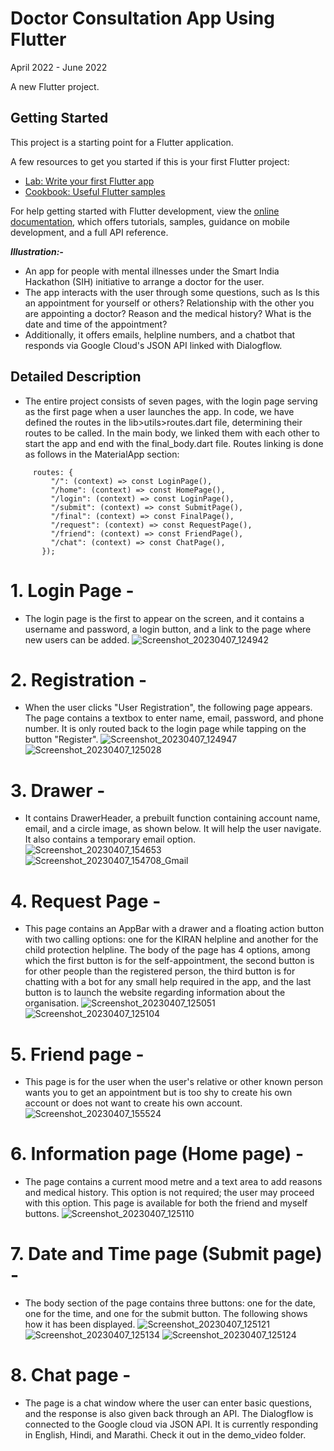 # Doctor Consultation App Using Flutter
April 2022 - June 2022

A new Flutter project.

## Getting Started

This project is a starting point for a Flutter application.

A few resources to get you started if this is your first Flutter project:

- [Lab: Write your first Flutter app](https://docs.flutter.dev/get-started/codelab)
- [Cookbook: Useful Flutter samples](https://docs.flutter.dev/cookbook)

For help getting started with Flutter development, view the
[online documentation](https://docs.flutter.dev/), which offers tutorials,
samples, guidance on mobile development, and a full API reference.


***Illustration:-***
* An app for people with mental illnesses under the Smart India Hackathon (SIH) initiative to arrange a doctor for the user.
* The app interacts with the user through some questions, such as Is this an appointment for yourself or others? Relationship with the other you are appointing a doctor? Reason and the medical history? What is the date and 
time of the appointment?
* Additionally, it offers emails, helpline numbers, and a chatbot that responds via Google Cloud's JSON API linked with Dialogflow.

## Detailed Description
* The entire project consists of seven pages, with the login page serving as the first page when a user launches the app. In code, we have defined the routes in the lib>utils>routes.dart file, determining their routes to be called. In the main body, we linked them with each other to start the app and end with the final_body.dart file. Routes linking is done as follows in the MaterialApp section:
 ```
      routes: {
          "/": (context) => const LoginPage(),
          "/home": (context) => const HomePage(),
          "/login": (context) => const LoginPage(),
          "/submit": (context) => const SubmitPage(),
          "/final": (context) => const FinalPage(),
          "/request": (context) => const RequestPage(),
          "/friend": (context) => const FriendPage(),
          "/chat": (context) => const ChatPage(),
        });
```
# 1. Login Page -
* The login page is the first to appear on the screen, and it contains a username and password, a login button, and a link to the page where new users can be added.
![Screenshot_20230407_124942](https://user-images.githubusercontent.com/112277897/230567484-2ae0ec90-cd37-4ccd-9881-207fb0ef80cb.jpg)

# 2. Registration -
* When the user clicks "User Registration", the following page appears. The page contains a textbox to enter name, email, password, and phone number. It is only routed back to the login page while tapping on the button "Register".
![Screenshot_20230407_124947](https://user-images.githubusercontent.com/112277897/230569003-c525b901-b752-4050-ae9b-0ebfbbd456d9.jpg)
![Screenshot_20230407_125028](https://user-images.githubusercontent.com/112277897/230569030-e270582a-b327-4036-8fc7-b9ddf55bfd27.jpg)

# 3. Drawer -
* It contains DrawerHeader, a prebuilt function containing account name, email, and a circle image, as shown below. It will help the user navigate. It also contains a temporary email option.
![Screenshot_20230407_154653](https://user-images.githubusercontent.com/112277897/230592746-0a36a307-3d20-4655-a50a-52cefa4e91f5.jpg)
![Screenshot_20230407_154708_Gmail](https://user-images.githubusercontent.com/112277897/230592754-fe4d6c75-81fd-4f36-befa-468b79fc62f0.jpg)


# 4. Request Page -
* This page contains an AppBar with a drawer and a floating action button with two calling options: one for the KIRAN helpline and another for the child protection helpline. The body of the page has 4 options, among which the first button is for the self-appointment, the second button is for other people than the registered person, the third button is for chatting with a bot for any small help required in the app, and the last button is to launch the website regarding information about the organisation.
![Screenshot_20230407_125051](https://user-images.githubusercontent.com/112277897/230569743-a5ecb97a-777e-4bcf-93fc-84918e469e8c.jpg)
![Screenshot_20230407_125104](https://user-images.githubusercontent.com/112277897/230569778-3a72070d-aa78-4dc1-bc03-9f22bcc7bdd8.jpg)

# 5. Friend page -
* This page is for the user when the user's relative or other known person wants you to get an appointment but is too shy to create his own account or does not want to create his own account.
![Screenshot_20230407_155524](https://user-images.githubusercontent.com/112277897/230593141-5c60b356-c243-4c8e-9c3a-d12599042c6a.jpg)

# 6. Information page (Home page) -
* The page contains a current mood metre and a text area to add reasons and medical history. This option is not required; the user may proceed with this option. This page is available for both the friend and myself buttons.
![Screenshot_20230407_125110](https://user-images.githubusercontent.com/112277897/230594334-f6b240c3-18ac-4a04-b762-65289b771653.jpg)

# 7. Date and Time page (Submit page) -
* The body section of the page contains three buttons: one for the date, one for the time, and one for the submit button. The following shows how it has been displayed.
![Screenshot_20230407_125121](https://user-images.githubusercontent.com/112277897/230595895-06633389-3b81-453a-9405-9dd03b367e4d.jpg)
![Screenshot_20230407_125134](https://user-images.githubusercontent.com/112277897/230595891-47d48eae-b232-4fca-ba57-e9ade4722dfb.jpg)
![Screenshot_20230407_125124](https://user-images.githubusercontent.com/112277897/230595900-6dc58042-8283-4506-a57d-171f84f9df46.jpg)

# 8. Chat page -
* The page is a chat window where the user can enter basic questions, and the response is also given back through an API. The Dialogflow is connected to the Google cloud via JSON API. It is currently responding in English, Hindi, and Marathi. Check it out in the demo_video folder.
